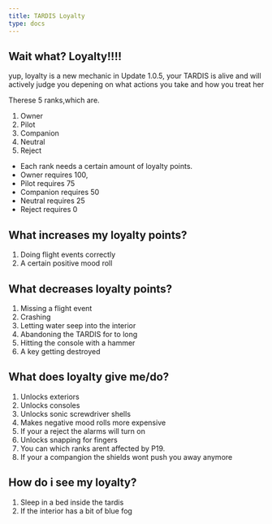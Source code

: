 ```yaml
---
title: TARDIS Loyalty
type: docs
---
```

## Wait what? Loyalty!!!!

yup, loyalty is a new mechanic in Update 1.0.5, your TARDIS is alive and will actively judge you depening on what actions you take and how you treat her

Therese 5 ranks,which are.

1. Owner
2. Pilot
3. Companion
4. Neutral
5. Reject

* Each rank needs a certain amount of loyalty points.
* Owner requires 100,
* Pilot requires 75
* Companion requires 50
* Neutral requires 25
* Reject requires 0

## What increases my loyalty points?

1. Doing flight events correctly
2. A certain positive mood roll

## What decreases loyalty points?

1. Missing a flight event
2. Crashing
3. Letting water seep into the interior
4. Abandoning the TARDIS for to long
5. Hitting the console with a hammer
6. A key getting destroyed

## What does loyalty give me/do?

1. Unlocks exteriors
2. Unlocks consoles
3. Unlocks sonic screwdriver shells
4. Makes negative mood rolls more expensive
5. If your a reject the alarms will turn on
6. Unlocks snapping for fingers
7. You can which ranks arent affected by P19.
8. If your a compangion the shields wont push you away anymore

## How do i see my loyalty?

1. Sleep in a bed inside the tardis
2. If the interior has a bit of blue fog 
